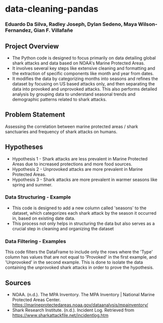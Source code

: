 # data-cleaning-pandas

### Eduardo Da Silva, Radley Joseph, Dylan Sedeno, Maya Wilson-Fernandez, Gian F. Villafañe

## Project Overview
  - The Python code is designed to focus primarily on data detailing global shark attacks and data based on NOAA's Marine Protected           Areas. 
  - It involves several key steps like extensive cleaning and formatting and the extraction of specific components like month and year        from dates. 
  - It modifies the data by categorizing months into seasons and refines the dataset by focusing on US based attacks only, and then           separating the data into provoked and unprovoked attacks. This also performs detailed analysis by grouping data to understand            seasonal trends and demographic patterns related to shark attacks.
  
## Problem Statement 
  Assessing the correlation between marine protected areas / shark sanctuaries and frequency of shark attacks on humans. 

## Hypotheses
- Hypothesis 1 - Shark attacks are less prevalent in Marine Protected Areas due to increased protections and more food sources.
- Hypothesis 2 - Unprovoked attacks are more prevalent in Marine Protected Areas.
- Hypothesis 3 - Shark attacks are more prevalent in warmer seasons like spring and summer. 

### Data Structuring - Example
- This code is designed to add a new column called 'seasons' to the dataset, which categorizes each shark attack by the season it           occurred in, based on existing date data.
- This process not only helps in structuring the data but also serves as a crucial step in cleaning and organizing the dataset

### Data Filtering - Examples
This code filters the DataFrame to include only the rows where the 'Type' column has values that are not equal to 'Provoked' in the first example, and 'Unprovoked' in the second example.
This is done to isolate the data containing the unprovoked shark attacks in order to prove the hypothesis. 

## Sources
- NOAA. (n.d.). The MPA Inventory. The MPA Inventory | National Marine Protected Areas Center. https://marineprotectedareas.noaa.gov/dataanalysis/mpainventory/ 
- Shark Research Institute. (n.d.). Incident Log. Retrieved from https://www.sharkattackfile.net/incidentlog.htm
